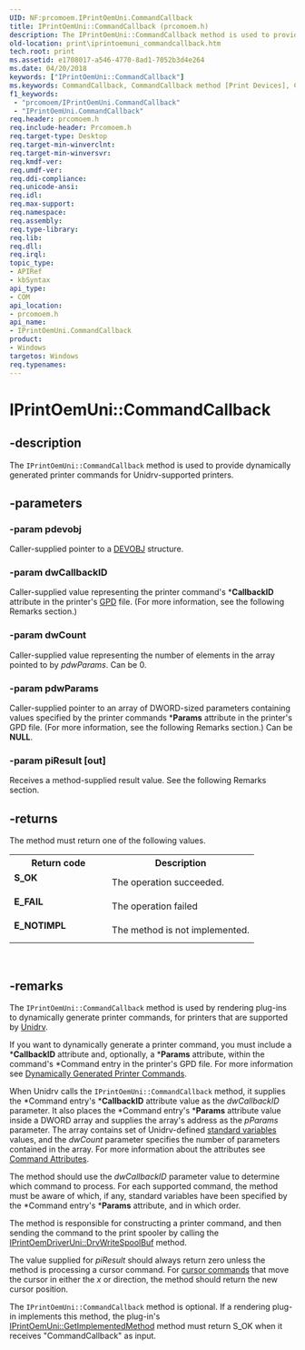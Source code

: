 ```yaml
---
UID: NF:prcomoem.IPrintOemUni.CommandCallback
title: IPrintOemUni::CommandCallback (prcomoem.h)
description: The IPrintOemUni::CommandCallback method is used to provide dynamically generated printer commands for Unidrv-supported printers.
old-location: print\iprintoemuni_commandcallback.htm
tech.root: print
ms.assetid: e1708017-a546-4770-8ad1-7052b3d4e264
ms.date: 04/20/2018
keywords: ["IPrintOemUni::CommandCallback"]
ms.keywords: CommandCallback, CommandCallback method [Print Devices], CommandCallback method [Print Devices],IPrintOemUni interface, IPrintOemUni interface [Print Devices],CommandCallback method, IPrintOemUni.CommandCallback, IPrintOemUni::CommandCallback, prcomoem/IPrintOemUni::CommandCallback, print.iprintoemuni_commandcallback, print_unidrv-pscript_rendering_edbed499-5cc1-48dc-92cd-dbe70d8560aa.xml
f1_keywords:
 - "prcomoem/IPrintOemUni.CommandCallback"
 - "IPrintOemUni.CommandCallback"
req.header: prcomoem.h
req.include-header: Prcomoem.h
req.target-type: Desktop
req.target-min-winverclnt: 
req.target-min-winversvr: 
req.kmdf-ver: 
req.umdf-ver: 
req.ddi-compliance: 
req.unicode-ansi: 
req.idl: 
req.max-support: 
req.namespace: 
req.assembly: 
req.type-library: 
req.lib: 
req.dll: 
req.irql: 
topic_type:
- APIRef
- kbSyntax
api_type:
- COM
api_location:
- prcomoem.h
api_name:
- IPrintOemUni.CommandCallback
product:
- Windows
targetos: Windows
req.typenames: 
---
```


# IPrintOemUni::CommandCallback


## -description


The <code>IPrintOemUni::CommandCallback</code> method is used to provide dynamically generated printer commands for Unidrv-supported printers.


## -parameters




### -param pdevobj

Caller-supplied pointer to a <a href="https://docs.microsoft.com/windows-hardware/drivers/ddi/printoem/ns-printoem-_devobj">DEVOBJ</a> structure.


### -param dwCallbackID

Caller-supplied value representing the printer command's *<b>CallbackID</b> attribute in the printer's <a href="https://docs.microsoft.com/windows-hardware/drivers/">GPD</a> file. (For more information, see the following Remarks section.)


### -param dwCount

Caller-supplied value representing the number of elements in the array pointed to by <i>pdwParams</i>. Can be 0.


### -param pdwParams

Caller-supplied pointer to an array of DWORD-sized parameters containing values specified by the printer commands *<b>Params</b> attribute in the printer's GPD file. (For more information, see the following Remarks section.) Can be <b>NULL</b>.


### -param piResult [out]

Receives a method-supplied result value. See the following Remarks section.


## -returns



The method must return one of the following values.

<table>
<tr>
<th>Return code</th>
<th>Description</th>
</tr>
<tr>
<td width="40%">
<dl>
<dt><b>S_OK</b></dt>
</dl>
</td>
<td width="60%">
The operation succeeded.

</td>
</tr>
<tr>
<td width="40%">
<dl>
<dt><b>E_FAIL</b></dt>
</dl>
</td>
<td width="60%">
The operation failed

</td>
</tr>
<tr>
<td width="40%">
<dl>
<dt><b>E_NOTIMPL</b></dt>
</dl>
</td>
<td width="60%">
The method is not implemented.

</td>
</tr>
</table>
 




## -remarks



The <code>IPrintOemUni::CommandCallback</code> method is used by rendering plug-ins to dynamically generate printer commands, for printers that are supported by <a href="https://docs.microsoft.com/windows-hardware/drivers/">Unidrv</a>.

If you want to dynamically generate a printer command, you must include a *<b>CallbackID</b> attribute and, optionally, a *<b>Params</b> attribute, within the command's *Command entry in the printer's GPD file. For more information see <a href="https://docs.microsoft.com/windows-hardware/drivers/print/dynamically-generated-printer-commands">Dynamically Generated Printer Commands</a>.

When Unidrv calls the <code>IPrintOemUni::CommandCallback</code> method, it supplies the *Command entry's *<b>CallbackID</b> attribute value as the <i>dwCallbackID</i> parameter. It also places the *Command entry's *<b>Params</b> attribute value inside a DWORD array and supplies the array's address as the <i>pParams</i> parameter. The array contains set of Unidrv-defined <a href="https://docs.microsoft.com/windows-hardware/drivers/print/standard-variables">standard variables</a> values, and the <i>dwCount</i> parameter specifies the number of parameters contained in the array. For more information about the attributes see <a href="https://docs.microsoft.com/windows-hardware/drivers/print/command-attributes">Command Attributes</a>.

The method should use the <i>dwCallbackID</i> parameter value to determine which command to process. For each supported command, the method must be aware of which, if any, standard variables have been specified by the *Command entry's *<b>Params</b> attribute, and in which order.

The method is responsible for constructing a printer command, and then sending the command to the print spooler by calling the <a href="https://docs.microsoft.com/windows-hardware/drivers/ddi/prcomoem/nf-prcomoem-iprintoemdriveruni-drvwritespoolbuf">IPrintOemDriverUni::DrvWriteSpoolBuf</a> method.

The value supplied for <i>piResult</i> should always return zero unless the method is processing a cursor command. For <a href="https://docs.microsoft.com/windows-hardware/drivers/print/cursor-commands">cursor commands</a> that move the cursor in either the <i>x</i> or <i></i> direction, the method should return the new cursor position.

The <code>IPrintOemUni::CommandCallback</code> method is optional. If a rendering plug-in implements this method, the plug-in's <a href="https://docs.microsoft.com/windows-hardware/drivers/ddi/prcomoem/nf-prcomoem-iprintoemuni-getimplementedmethod">IPrintOemUni::GetImplementedMethod</a> method must return S_OK when it receives "CommandCallback" as input.



